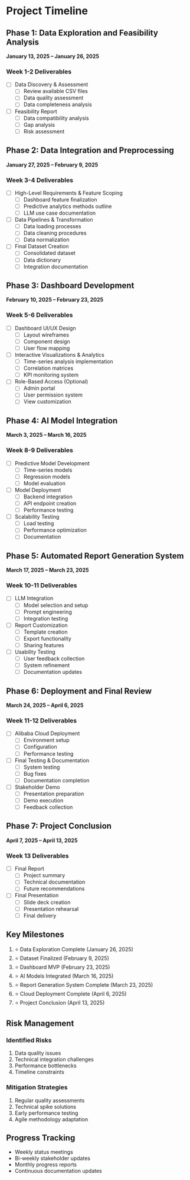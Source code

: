 # Project Timeline

## Phase 1: Data Exploration and Feasibility Analysis
**January 13, 2025 – January 26, 2025**

### Week 1-2 Deliverables
- [ ] Data Discovery & Assessment
  - [ ] Review available CSV files
  - [ ] Data quality assessment
  - [ ] Data completeness analysis
- [ ] Feasibility Report
  - [ ] Data compatibility analysis
  - [ ] Gap analysis
  - [ ] Risk assessment

## Phase 2: Data Integration and Preprocessing
**January 27, 2025 – February 9, 2025**

### Week 3-4 Deliverables
- [ ] High-Level Requirements & Feature Scoping
  - [ ] Dashboard feature finalization
  - [ ] Predictive analytics methods outline
  - [ ] LLM use case documentation
- [ ] Data Pipelines & Transformation
  - [ ] Data loading processes
  - [ ] Data cleaning procedures
  - [ ] Data normalization
- [ ] Final Dataset Creation
  - [ ] Consolidated dataset
  - [ ] Data dictionary
  - [ ] Integration documentation

## Phase 3: Dashboard Development
**February 10, 2025 – February 23, 2025**

### Week 5-6 Deliverables
- [ ] Dashboard UI/UX Design
  - [ ] Layout wireframes
  - [ ] Component design
  - [ ] User flow mapping
- [ ] Interactive Visualizations & Analytics
  - [ ] Time-series analysis implementation
  - [ ] Correlation matrices
  - [ ] KPI monitoring system
- [ ] Role-Based Access (Optional)
  - [ ] Admin portal
  - [ ] User permission system
  - [ ] View customization

## Phase 4: AI Model Integration
**March 3, 2025 – March 16, 2025**

### Week 8-9 Deliverables
- [ ] Predictive Model Development
  - [ ] Time-series models
  - [ ] Regression models
  - [ ] Model evaluation
- [ ] Model Deployment
  - [ ] Backend integration
  - [ ] API endpoint creation
  - [ ] Performance testing
- [ ] Scalability Testing
  - [ ] Load testing
  - [ ] Performance optimization
  - [ ] Documentation

## Phase 5: Automated Report Generation System
**March 17, 2025 – March 23, 2025**

### Week 10-11 Deliverables
- [ ] LLM Integration
  - [ ] Model selection and setup
  - [ ] Prompt engineering
  - [ ] Integration testing
- [ ] Report Customization
  - [ ] Template creation
  - [ ] Export functionality
  - [ ] Sharing features
- [ ] Usability Testing
  - [ ] User feedback collection
  - [ ] System refinement
  - [ ] Documentation updates

## Phase 6: Deployment and Final Review
**March 24, 2025 – April 6, 2025**

### Week 11-12 Deliverables
- [ ] Alibaba Cloud Deployment
  - [ ] Environment setup
  - [ ] Configuration
  - [ ] Performance testing
- [ ] Final Testing & Documentation
  - [ ] System testing
  - [ ] Bug fixes
  - [ ] Documentation completion
- [ ] Stakeholder Demo
  - [ ] Presentation preparation
  - [ ] Demo execution
  - [ ] Feedback collection

## Phase 7: Project Conclusion
**April 7, 2025 – April 13, 2025**

### Week 13 Deliverables
- [ ] Final Report
  - [ ] Project summary
  - [ ] Technical documentation
  - [ ] Future recommendations
- [ ] Final Presentation
  - [ ] Slide deck creation
  - [ ] Presentation rehearsal
  - [ ] Final delivery

## Key Milestones

1. ⭐ Data Exploration Complete (January 26, 2025)
2. ⭐ Dataset Finalized (February 9, 2025)
3. ⭐ Dashboard MVP (February 23, 2025)
4. ⭐ AI Models Integrated (March 16, 2025)
5. ⭐ Report Generation System Complete (March 23, 2025)
6. ⭐ Cloud Deployment Complete (April 6, 2025)
7. ⭐ Project Conclusion (April 13, 2025)

## Risk Management

### Identified Risks
1. Data quality issues
2. Technical integration challenges
3. Performance bottlenecks
4. Timeline constraints

### Mitigation Strategies
1. Regular quality assessments
2. Technical spike solutions
3. Early performance testing
4. Agile methodology adaptation

## Progress Tracking

- Weekly status meetings
- Bi-weekly stakeholder updates
- Monthly progress reports
- Continuous documentation updates 